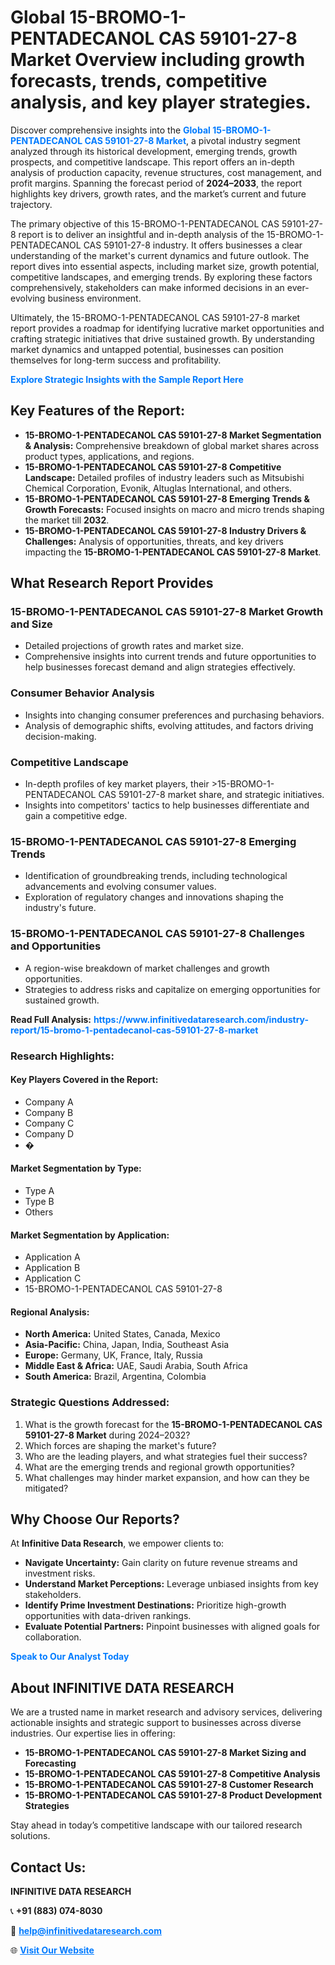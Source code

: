 <h1>Global 15-BROMO-1-PENTADECANOL CAS 59101-27-8 Market Overview including growth forecasts, trends, competitive analysis, and key player strategies.</h1>
<p>
Discover comprehensive insights into the 
<a href="https://www.infinitivedataresearch.com/industry-report/15-bromo-1-pentadecanol-cas-59101-27-8-market" rel="dofollow" style="color: #007BFF; text-decoration: none;"><strong>Global 15-BROMO-1-PENTADECANOL CAS 59101-27-8 Market</strong></a>, a pivotal industry segment analyzed through its historical development, emerging trends, growth prospects, and competitive landscape. This report offers an in-depth analysis of production capacity, revenue structures, cost management, and profit margins. Spanning the forecast period of <strong>2024–2033</strong>, the report highlights key drivers, growth rates, and the market’s current and future trajectory.
</p>
<p>
The primary objective of this 15-BROMO-1-PENTADECANOL CAS 59101-27-8 report is to deliver an insightful and in-depth analysis of the 15-BROMO-1-PENTADECANOL CAS 59101-27-8 industry. It offers businesses a clear understanding of the market's current dynamics and future outlook. The report dives into essential aspects, including market size, growth potential, competitive landscapes, and emerging trends. By exploring these factors comprehensively, stakeholders can make informed decisions in an ever-evolving business environment.
</p>
<p>
Ultimately, the 15-BROMO-1-PENTADECANOL CAS 59101-27-8 market report provides a roadmap for identifying lucrative market opportunities and crafting strategic initiatives that drive sustained growth. By understanding market dynamics and untapped potential, businesses can position themselves for long-term success and profitability.
</p>
<p>
<a href="https://www.infinitivedataresearch.com/request-sample/reportId=104055" style="color: #007BFF; text-decoration: none;"><strong>Explore Strategic Insights with the Sample Report Here</strong></a>
</p>

<h2>Key Features of the Report:</h2>
<ul>
<li><strong>15-BROMO-1-PENTADECANOL CAS 59101-27-8 Market Segmentation & Analysis:</strong> Comprehensive breakdown of global market shares across product types, applications, and regions.</li>
<li><strong>15-BROMO-1-PENTADECANOL CAS 59101-27-8 Competitive Landscape:</strong> Detailed profiles of industry leaders such as Mitsubishi Chemical Corporation, Evonik, Altuglas International, and others.</li>
<li><strong>15-BROMO-1-PENTADECANOL CAS 59101-27-8 Emerging Trends & Growth Forecasts:</strong> Focused insights on macro and micro trends shaping the market till <strong>2032</strong>.</li>
<li><strong>15-BROMO-1-PENTADECANOL CAS 59101-27-8 Industry Drivers & Challenges:</strong> Analysis of opportunities, threats, and key drivers impacting the <strong>15-BROMO-1-PENTADECANOL CAS 59101-27-8 Market</strong>.</li>
</ul>

<h2>What Research Report Provides</h2>
<h3>15-BROMO-1-PENTADECANOL CAS 59101-27-8 Market Growth and Size</h3>
<ul>
<li>Detailed projections of growth rates and market size.</li>
<li>Comprehensive insights into current trends and future opportunities to help businesses forecast demand and align strategies effectively.</li>
</ul>

<h3>Consumer Behavior Analysis</h3>
<ul>
<li>Insights into changing consumer preferences and purchasing behaviors.</li>
<li>Analysis of demographic shifts, evolving attitudes, and factors driving decision-making.</li>
</ul>

<h3>Competitive Landscape</h3>
<ul>
<li>In-depth profiles of key market players, their >15-BROMO-1-PENTADECANOL CAS 59101-27-8 market share, and strategic initiatives.</li>
<li>Insights into competitors' tactics to help businesses differentiate and gain a competitive edge.</li>
</ul>

<h3>15-BROMO-1-PENTADECANOL CAS 59101-27-8 Emerging Trends</h3>
<ul>
<li>Identification of groundbreaking trends, including technological advancements and evolving consumer values.</li>
<li>Exploration of regulatory changes and innovations shaping the industry's future.</li>
</ul>

<h3>15-BROMO-1-PENTADECANOL CAS 59101-27-8 Challenges and Opportunities</h3>
<ul>
<li>A region-wise breakdown of market challenges and growth opportunities.</li>
<li>Strategies to address risks and capitalize on emerging opportunities for sustained growth.</li>
</ul>
<p><strong>Read Full Analysis:</strong> <a href="https://www.infinitivedataresearch.com/industry-report/15-bromo-1-pentadecanol-cas-59101-27-8-market" rel="dofollow" style="color: #007BFF; text-decoration: none;"><strong>https://www.infinitivedataresearch.com/industry-report/15-bromo-1-pentadecanol-cas-59101-27-8-market</strong></a></p>
<h3>Research Highlights:</h3>
<h4>Key Players Covered in the Report:</h4>
<ul><li>Company A</li><li>Company B</li><li>Company C</li><li>Company D</li><li>�</li></ul>
<h4>Market Segmentation by Type:</h4>
<ul><li>Type A</li><li>Type B</li><li>Others</li></ul>
<h4>Market Segmentation by Application:</h4>
<ul><li>Application A</li><li>Application B</li><li>Application C</li><li>15-BROMO-1-PENTADECANOL CAS 59101-27-8</li></ul>

<h4>Regional Analysis:</h4>
<ul>
<li><strong>North America:</strong> United States, Canada, Mexico</li>
<li><strong>Asia-Pacific:</strong> China, Japan, India, Southeast Asia</li>
<li><strong>Europe:</strong> Germany, UK, France, Italy, Russia</li>
<li><strong>Middle East & Africa:</strong> UAE, Saudi Arabia, South Africa</li>
<li><strong>South America:</strong> Brazil, Argentina, Colombia</li>
</ul>

<h3>Strategic Questions Addressed:</h3>
<ol>
<li>What is the growth forecast for the <strong>15-BROMO-1-PENTADECANOL CAS 59101-27-8 Market</strong> during 2024–2032?</li>
<li>Which forces are shaping the market's future?</li>
<li>Who are the leading players, and what strategies fuel their success?</li>
<li>What are the emerging trends and regional growth opportunities?</li>
<li>What challenges may hinder market expansion, and how can they be mitigated?</li>
</ol>

<h2>Why Choose Our Reports?</h2>
<p>At <strong>Infinitive Data Research</strong>, we empower clients to:</p>
<ul>
<li><strong>Navigate Uncertainty:</strong> Gain clarity on future revenue streams and investment risks.</li>
<li><strong>Understand Market Perceptions:</strong> Leverage unbiased insights from key stakeholders.</li>
<li><strong>Identify Prime Investment Destinations:</strong> Prioritize high-growth opportunities with data-driven rankings.</li>
<li><strong>Evaluate Potential Partners:</strong> Pinpoint businesses with aligned goals for collaboration.</li>
</ul>
<p><a href="https://www.infinitivedataresearch.com/industry-report/15-bromo-1-pentadecanol-cas-59101-27-8-market" rel="dofollow" style="color: #007BFF; text-decoration: none;"><strong>Speak to Our Analyst Today</strong></a></p>

<h2>About INFINITIVE DATA RESEARCH</h2>
<p>We are a trusted name in market research and advisory services, delivering actionable insights and strategic support to businesses across diverse industries. Our expertise lies in offering:</p>
<ul>
<li><strong>15-BROMO-1-PENTADECANOL CAS 59101-27-8 Market Sizing and Forecasting</strong></li>
<li><strong>15-BROMO-1-PENTADECANOL CAS 59101-27-8 Competitive Analysis</strong></li>
<li><strong>15-BROMO-1-PENTADECANOL CAS 59101-27-8 Customer Research</strong></li>
<li><strong>15-BROMO-1-PENTADECANOL CAS 59101-27-8 Product Development Strategies</strong></li>
</ul>
<p>Stay ahead in today’s competitive landscape with our tailored research solutions.</p>

<h2>Contact Us:</h2>
<p><strong>INFINITIVE DATA RESEARCH</strong></p>
<p>📞 <strong>+91 (883) 074-8030</strong></p>
<p>📧 <strong><a href="mailto:help@infinitivedataresearch.com" style="color: #007BFF;">help@infinitivedataresearch.com</a></strong></p>
<p>🌐 <strong><a href="https://www.infinitivedataresearch.com" rel="dofollow" style="color: #007BFF;">Visit Our Website</a></strong></p>